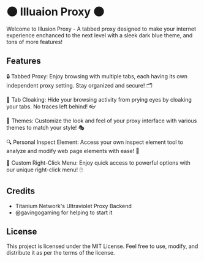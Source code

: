 # 🌑 Illuaion Proxy 🌑

Welcome to Illusion Proxy - A tabbed proxy designed to make your internet experience enchanced to the next level with a sleek dark blue theme, and tons of more features!

## Features

🔒 Tabbed Proxy: Enjoy browsing with multiple tabs, each having its own independent proxy setting. Stay organized and secure! 🗂️

👻 Tab Cloaking: Hide your browsing activity from prying eyes by cloaking your tabs. No traces left behind! 👓

🎨 Themes: Customize the look and feel of your proxy interface with various themes to match your style! 🎭

🔍 Personal Inspect Element: Access your own inspect element tool to analyze and modify web page elements with ease! 🔧

🔮 Custom Right-Click Menu: Enjoy quick access to powerful options with our unique right-click menu! 🖱️
## Credits
- Titanium Network's Ultraviolet Proxy Backend
- @gavingogaming for helping to start it

## License
This project is licensed under the MIT License. Feel free to use, modify, and distribute it as per the terms of the license.
